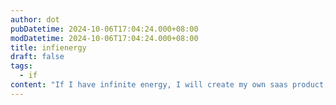 ```yaml
---
author: dot
pubDatetime: 2024-10-06T17:04:24.000+08:00
modDatetime: 2024-10-06T17:04:24.000+08:00
title: infienergy
draft: false
tags:
  - if
content: "If I have infinite energy, I will create my own saas product, I will contribute to open source, I will enroll some new interesting courses, I will read kant, but I am human-being, I just need to make a choice and do it without doubt."
---
```

